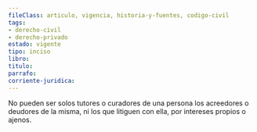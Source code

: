 ```yaml
---
fileClass: articulo, vigencia, historia-y-fuentes, codigo-civil
tags:
- derecho-civil
- derecho-privado
estado: vigente
tipo: inciso
libro:
titulo:
parrafo:
corriente-juridica:
---
```

No pueden ser solos tutores o curadores de una persona los acreedores o deudores de la misma, ni los que litiguen con ella, por intereses propios o ajenos.
